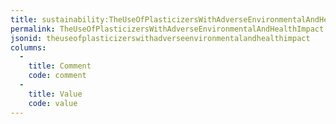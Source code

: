 ```yaml
---
title: sustainability:TheUseOfPlasticizersWithAdverseEnvironmentalAndHealthImpact
permalink: TheUseOfPlasticizersWithAdverseEnvironmentalAndHealthImpact.html
jsonid: theuseofplasticizerswithadverseenvironmentalandhealthimpact
columns:
  - 
    title: Comment
    code: comment
  - 
    title: Value
    code: value
---
```

